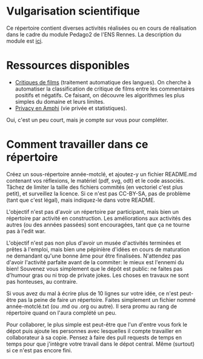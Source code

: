 # Vulgarisation scientifique 

Ce répertoire contient diverses activités réalisées ou en cours de
réalisation dans le cadre du module Pedago2 de l'ENS Rennes. La
description du module est
[ici](https://github.com/InfoSansOrdi/pedago-rennes).

# Ressources disponibles

- [Critiques de films](2015-TAL) (traitement automatique des langues).
  On cherche à automatiser la classification de critique de films
  entre les commentaires positifs et négatifs. Ce faisant, on découvre
  les algorithmes les plus simples du domaine et leurs limites.
- [Privacy en Amphi](pedago2/2017-PeA) (vie privée et statistiques).

Oui, c'est un peu court, mais je compte sur vous pour compléter.

# Comment travailler dans ce répertoire

Créez un sous-répertoire année-motclé, et ajoutez-y un fichier
README.md contenant vos réflexions, le matériel (pdf, svg, odt) et le
code associés. Tâchez de limiter la taille des fichiers commités (en
vectoriel c'est plus petit), et surveillez la licence. Si ce n'est pas
CC-BY-SA, pas de problème (tant que c'est légal), mais indiquez-le
dans votre README.

L'objectif n'est pas d'avoir un répertoire par participant, mais bien
un répertoire par activité en construction. Les améliorations aux
activités des autres (ou des années passées) sont encouragées, tant
que ça ne tourne pas à l'edit war.

L'objectif n'est pas non plus d'avoir un musée d'activités terminées
et prêtes à l'emploi, mais bien une pépinière d'idées en cours de
maturation ne demandant qu'une bonne âme pour être finalisées.
N'attendez pas d'avoir l'activité parfaite avant de la commiter: le
mieux est l'ennemi du bien! Souvenez vous simplement que le dépôt est
public: ne faites pas d'humour gras ou ni trop de private jokes. Les
choses en travaux ne sont pas honteuses, au contraire.

Si vous avez du mal à écrire plus de 10 lignes sur votre idée, ce
n'est peut-être pas la peine de faire un répertoire. Faites simplement
un fichier nommé année-motclé.txt (ou .md ou .org ou autre). Il sera
promu au rang de répertoire quand on l'aura complété un peu.

Pour collaborer, le plus simple est peut-être que l'un d'entre vous
fork le dépot puis ajoute les personnes avec lesquelles il compte
travailler en collaborateur à sa copie. Pensez à faire des pull
requests de temps en temps pour que j'intègre votre travail dans le
dépot central. Même (surtout) si ce n'est pas encore fini.
